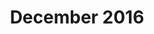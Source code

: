 ---
title: December 2016
showTitle: true
image: /img/drawings/makeupeye.jpg
materials: pencil, blending stump, colored pencils
description:
---